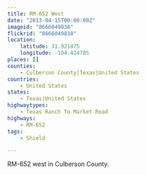 ```yaml
---
title: RM-652 West
date: "2013-04-15T00:00:00Z"
imageid: "8666049838"
flickrid: "8666049838"
location:
    latitude: 31.921475
    longitude: -104.424785
places: []
counties:
    - Culberson County|Texas|United States
countries:
    - United States
states:
    - Texas|United States
highwaytypes:
    - Texas Ranch To Market Road
highways:
    - RM-652
tags:
    - Shield

---
```

RM-652 west in Culberson County.